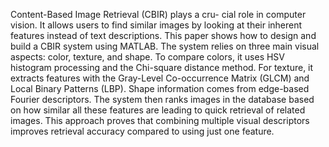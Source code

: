 Content-Based Image Retrieval (CBIR) plays a cru-
cial role in computer vision. It allows users to find similar images
by looking at their inherent features instead of text descriptions.
This paper shows how to design and build a CBIR system using
MATLAB. The system relies on three main visual aspects: color,
texture, and shape. To compare colors, it uses HSV histogram
processing and the Chi-square distance method. For texture,
it extracts features with the Gray-Level Co-occurrence Matrix
(GLCM) and Local Binary Patterns (LBP). Shape information
comes from edge-based Fourier descriptors. The system then
ranks images in the database based on how similar all these
features are leading to quick retrieval of related images. This
approach proves that combining multiple visual descriptors
improves retrieval accuracy compared to using just one feature.

